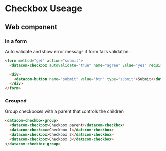 # Checkbox Useage

## Web component

### In a form

Auto validate and show error message if form fails validation:

```html
<form method="get" action="submit">
  <datacom-checkbox autovalidate="true" name="agree" value="yes" required="true" message="Please confirm you agree">Agree to terms and conditions</datacom-checkbox>

  <div>
    <datacom-button name="submit" value="btn" type="submit">Submit</datacom-button>
  </div>
</form>
```

### Grouped

Group checkboxes with a parent that controls the children:

```html
<datacom-checkbox-group>
  <datacom-checkbox>Checkbox parent</datacom-checkbox>
  <datacom-checkbox>Checkbox 1</datacom-checkbox>
  <datacom-checkbox>Checkbox 2</datacom-checkbox>
  <datacom-checkbox>Checkbox 3</datacom-checkbox>
</datacom-checkbox-group>
```
